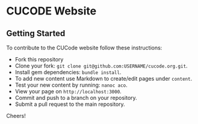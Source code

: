 # CUCODE Website

## Getting Started

To contribute to the CUCode website follow these instructions:

* Fork this repository
* Clone your fork: `git clone git@github.com:USERNAME/cucode.org.git`.
* Install gem dependencies: `bundle install`.
* To add new content use Markdown to create/edit pages under `content`.
* Test your new content by running: `nanoc aco`.
* View your page on `http://localhost:3000`.
* Commit and push to a branch on your repository.
* Submit a pull request to the main repository.

Cheers!
